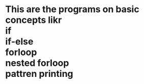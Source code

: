 # This are the programs on basic concepts likr <br>if<br>if-else<br>forloop<br>nested forloop<br>pattren printing
